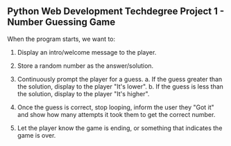 Python Web Development Techdegree
Project 1 - Number Guessing Game
------------------------------------

When the program starts, we want to:
  1. Display an intro/welcome message to the player.
  2. Store a random number as the answer/solution.
  3. Continuously prompt the player for a guess.
    a. If the guess greater than the solution, display to the player "It's lower".
    b. If the guess is less than the solution, display to the player "It's higher".

  4. Once the guess is correct, stop looping, inform the user they "Got it"
       and show how many attempts it took them to get the correct number.
  5. Let the player know the game is ending, or something that indicates the game is over.
